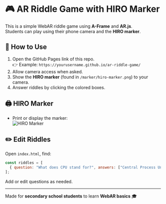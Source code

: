 # 🎮 AR Riddle Game with HIRO Marker

This is a simple WebAR riddle game using **A-Frame** and **AR.js**.  
Students can play using their phone camera and the **HIRO marker**.

## 🚀 How to Use
1. Open the GitHub Pages link of this repo.  
   👉 Example: `https://yourusername.github.io/ar-riddle-game/`
2. Allow camera access when asked.
3. Show the **HIRO marker** (found in `/marker/hiro-marker.png`) to your camera.
4. Answer riddles by clicking the colored boxes.

## 🖨 HIRO Marker
- Print or display the marker:  
  ![HIRO Marker](marker/hiro-marker.png)

## ✏️ Edit Riddles
Open `index.html`, find:
```js
const riddles = [
  { question: "What does CPU stand for?", answers: ["Central Process Unit", "Central Processing Unit", "Computer Personal Unit"], correct: 1 }
];
```
Add or edit questions as needed.

---
Made for **secondary school students** to learn **WebAR basics** 🎓
